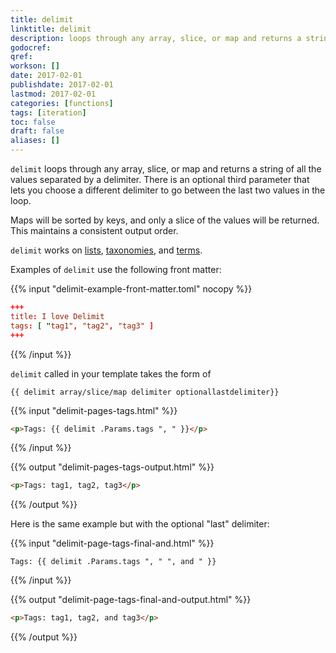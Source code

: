 ```yaml
---
title: delimit
linktitle: delimit
description: loops through any array, slice, or map and returns a string of all the values separated by a delimiter.
godocref:
qref:
workson: []
date: 2017-02-01
publishdate: 2017-02-01
lastmod: 2017-02-01
categories: [functions]
tags: [iteration]
toc: false
draft: false
aliases: []
---
```


`delimit` loops through any array, slice, or map and returns a string of all the values separated by a delimiter. There is an optional third parameter that lets you choose a different delimiter to go between the last two values in the loop.

Maps will be sorted by keys, and only a slice of the values will be returned. This maintains a consistent output order.

`delimit` works on [lists][], [taxonomies][], and [terms][].

Examples of `delimit` use the following front matter:

{{% input "delimit-example-front-matter.toml" nocopy %}}
```toml
+++
title: I love Delimit
tags: [ "tag1", "tag2", "tag3" ]
+++
```
{{% /input %}}

`delimit` called in your template takes the form of

```
{{ delimit array/slice/map delimiter optionallastdelimiter}}
```

{{% input "delimit-pages-tags.html" %}}
```html
<p>Tags: {{ delimit .Params.tags ", " }}</p>
```
{{% /input %}}

{{% output "delimit-pages-tags-output.html" %}}
```html
<p>Tags: tag1, tag2, tag3</p>
```
{{% /output %}}

Here is the same example but with the optional "last" delimiter:

{{% input "delimit-page-tags-final-and.html" %}}
```golang
Tags: {{ delimit .Params.tags ", " ", and " }}
```
{{% /input %}}

{{% output "delimit-page-tags-final-and-output.html" %}}
```html
<p>Tags: tag1, tag2, and tag3</p>
```
{{% /output %}}


[lists]: /templates/lists-in-hugo/
[taxonomies]: /templates/taxonomy-templates/#taxonomy-list-templates
[terms]: /templates/taxonomy-templates/#terms-list-templates